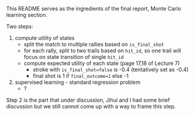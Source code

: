 This README serves as the ingredients of the final report, Monte Carlo learning section. 

Two steps:
1. compute utility of states
    - split the match to multiple rallies based on `is_final_shot`
    - for each rally, split to two trails based on `hit_id`, so one trail will focus on state transition of single `hit_id`
    - compute expected utility of each state (page 17,18 of Lecture 7)
        - stroke with `is_final_shot=false` is -0.4 (tentatively set as -0.4)
        - final shot is 1 if `final_outcome=1` else -1
2. supervised learning - standard regression problem
    - ? 

Step 2 is the part that under discussion, Jihui and I had some brief discussion but we still cannot come up with a way to frame this step. 